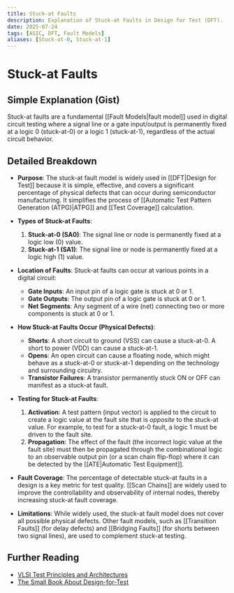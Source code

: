 ```yaml
---
title: Stuck-at Faults
description: Explanation of Stuck-at Faults in Design for Test (DFT).
date: 2025-07-24
tags: [ASIC, DFT, Fault Models]
aliases: [Stuck-at-0, Stuck-at-1]
---
```


# Stuck-at Faults

## Simple Explanation (Gist)
Stuck-at faults are a fundamental [[Fault Models|fault model]] used in digital circuit testing where a signal line or a gate input/output is permanently fixed at a logic 0 (stuck-at-0) or a logic 1 (stuck-at-1), regardless of the actual circuit behavior.

## Detailed Breakdown

*   **Purpose**: The stuck-at fault model is widely used in [[DFT|Design for Test]] because it is simple, effective, and covers a significant percentage of physical defects that can occur during semiconductor manufacturing. It simplifies the process of [[Automatic Test Pattern Generation (ATPG)|ATPG]] and [[Test Coverage]] calculation.

*   **Types of Stuck-at Faults**:
    1.  **Stuck-at-0 (SA0)**: The signal line or node is permanently fixed at a logic low (0) value.
    2.  **Stuck-at-1 (SA1)**: The signal line or node is permanently fixed at a logic high (1) value.

*   **Location of Faults**: Stuck-at faults can occur at various points in a digital circuit:
    *   **Gate Inputs**: An input pin of a logic gate is stuck at 0 or 1.
    *   **Gate Outputs**: The output pin of a logic gate is stuck at 0 or 1.
    *   **Net Segments**: Any segment of a wire (net) connecting two or more components is stuck at 0 or 1.

*   **How Stuck-at Faults Occur (Physical Defects)**:
    *   **Shorts**: A short circuit to ground (VSS) can cause a stuck-at-0. A short to power (VDD) can cause a stuck-at-1.
    *   **Opens**: An open circuit can cause a floating node, which might behave as a stuck-at-0 or stuck-at-1 depending on the technology and surrounding circuitry.
    *   **Transistor Failures**: A transistor permanently stuck ON or OFF can manifest as a stuck-at fault.

*   **Testing for Stuck-at Faults**:
    1.  **Activation**: A test pattern (input vector) is applied to the circuit to create a logic value at the fault site that is *opposite* to the stuck-at value. For example, to test for a stuck-at-0 fault, a logic 1 must be driven to the fault site.
    2.  **Propagation**: The effect of the fault (the incorrect logic value at the fault site) must then be propagated through the combinational logic to an observable output pin (or a scan chain flip-flop) where it can be detected by the [[ATE|Automatic Test Equipment]].

*   **Fault Coverage**: The percentage of detectable stuck-at faults in a design is a key metric for test quality. [[Scan Chains]] are widely used to improve the controllability and observability of internal nodes, thereby increasing stuck-at fault coverage.

*   **Limitations**: While widely used, the stuck-at fault model does not cover all possible physical defects. Other fault models, such as [[Transition Faults]] (for delay defects) and [[Bridging Faults]] (for shorts between two signal lines), are used to complement stuck-at testing.

## Further Reading

*   [VLSI Test Principles and Architectures](https://www.amazon.com/VLSI-Test-Principles-Architectures-Wang/dp/0123706015)
*   [The Small Book About Design-for-Test](https://www.amazon.com/Small-Book-About-Design-Test-Juergen/dp/1732267909)